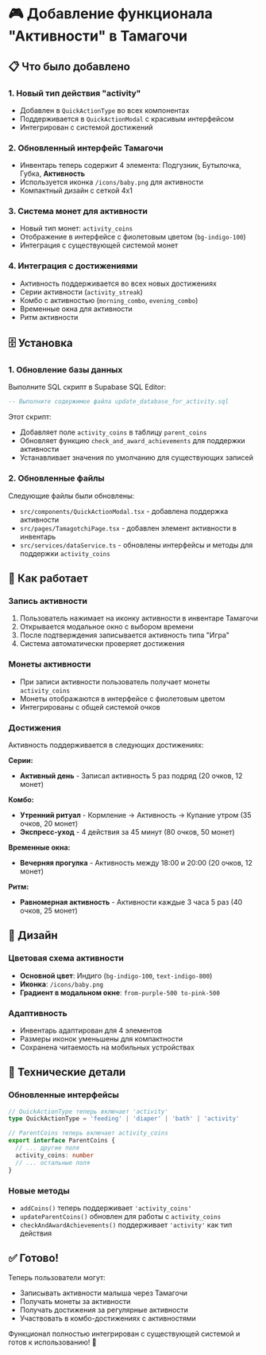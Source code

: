 # 🎮 Добавление функционала "Активности" в Тамагочи

## 📋 Что было добавлено

### 1. **Новый тип действия "activity"**
- Добавлен в `QuickActionType` во всех компонентах
- Поддерживается в `QuickActionModal` с красивым интерфейсом
- Интегрирован с системой достижений

### 2. **Обновленный интерфейс Тамагочи**
- Инвентарь теперь содержит 4 элемента: Подгузник, Бутылочка, Губка, **Активность**
- Используется иконка `/icons/baby.png` для активности
- Компактный дизайн с сеткой 4x1

### 3. **Система монет для активности**
- Новый тип монет: `activity_coins`
- Отображение в интерфейсе с фиолетовым цветом (`bg-indigo-100`)
- Интеграция с существующей системой монет

### 4. **Интеграция с достижениями**
- Активность поддерживается во всех новых достижениях
- Серии активности (`activity_streak`)
- Комбо с активностью (`morning_combo`, `evening_combo`)
- Временные окна для активности
- Ритм активности

## 🗄️ Установка

### 1. Обновление базы данных
Выполните SQL скрипт в Supabase SQL Editor:

```sql
-- Выполните содержимое файла update_database_for_activity.sql
```

Этот скрипт:
- Добавляет поле `activity_coins` в таблицу `parent_coins`
- Обновляет функцию `check_and_award_achievements` для поддержки активности
- Устанавливает значения по умолчанию для существующих записей

### 2. Обновленные файлы
Следующие файлы были обновлены:

- `src/components/QuickActionModal.tsx` - добавлена поддержка активности
- `src/pages/TamagotchiPage.tsx` - добавлен элемент активности в инвентарь
- `src/services/dataService.ts` - обновлены интерфейсы и методы для поддержки `activity_coins`

## 🎯 Как работает

### Запись активности
1. Пользователь нажимает на иконку активности в инвентаре Тамагочи
2. Открывается модальное окно с выбором времени
3. После подтверждения записывается активность типа "Игра"
4. Система автоматически проверяет достижения

### Монеты активности
- При записи активности пользователь получает монеты `activity_coins`
- Монеты отображаются в интерфейсе с фиолетовым цветом
- Интегрированы с общей системой очков

### Достижения
Активность поддерживается в следующих достижениях:

**Серии:**
- **Активный день** - Записал активность 5 раз подряд (20 очков, 12 монет)

**Комбо:**
- **Утренний ритуал** - Кормление → Активность → Купание утром (35 очков, 20 монет)
- **Экспресс-уход** - 4 действия за 45 минут (80 очков, 50 монет)

**Временные окна:**
- **Вечерняя прогулка** - Активность между 18:00 и 20:00 (20 очков, 12 монет)

**Ритм:**
- **Равномерная активность** - Активности каждые 3 часа 5 раз (40 очков, 25 монет)

## 🎨 Дизайн

### Цветовая схема активности
- **Основной цвет**: Индиго (`bg-indigo-100`, `text-indigo-800`)
- **Иконка**: `/icons/baby.png`
- **Градиент в модальном окне**: `from-purple-500 to-pink-500`

### Адаптивность
- Инвентарь адаптирован для 4 элементов
- Размеры иконок уменьшены для компактности
- Сохранена читаемость на мобильных устройствах

## 🔧 Технические детали

### Обновленные интерфейсы
```typescript
// QuickActionType теперь включает 'activity'
type QuickActionType = 'feeding' | 'diaper' | 'bath' | 'activity'

// ParentCoins теперь включает activity_coins
export interface ParentCoins {
  // ... другие поля
  activity_coins: number
  // ... остальные поля
}
```

### Новые методы
- `addCoins()` теперь поддерживает `'activity_coins'`
- `updateParentCoins()` обновлен для работы с `activity_coins`
- `checkAndAwardAchievements()` поддерживает `'activity'` как тип действия

## ✅ Готово!

Теперь пользователи могут:
- Записывать активности малыша через Тамагочи
- Получать монеты за активности
- Получать достижения за регулярные активности
- Участвовать в комбо-достижениях с активностями

Функционал полностью интегрирован с существующей системой и готов к использованию! 🎉
